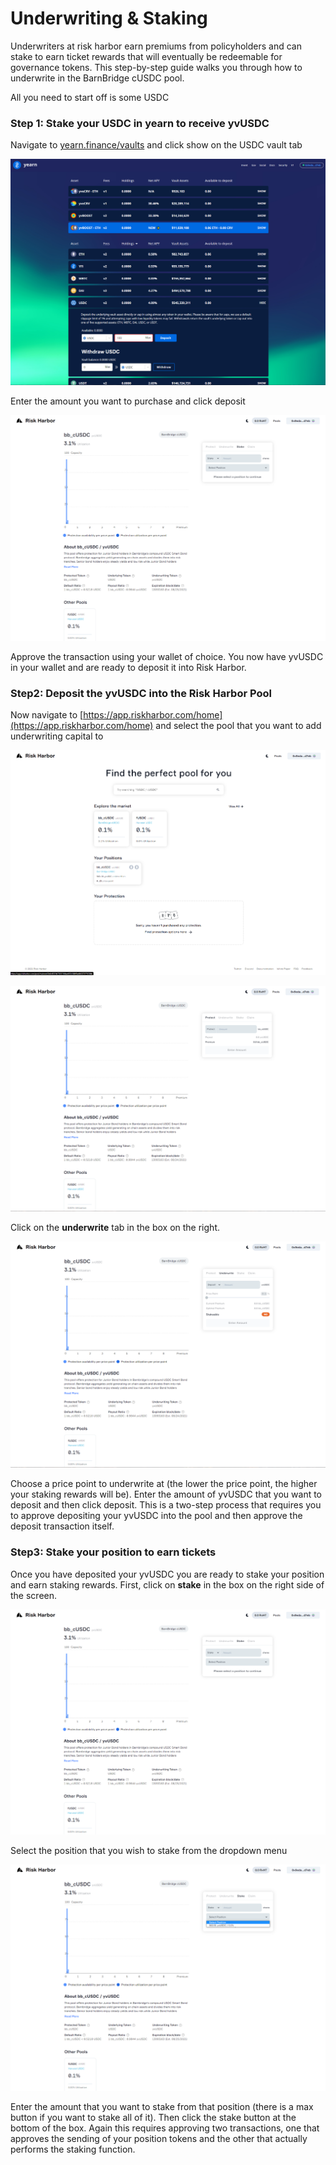 # Underwriting & Staking

Underwriters at risk harbor earn premiums from policyholders and can stake to earn ticket rewards that will eventually be redeemable for governance tokens. This step-by-step guide walks you through how to underwrite in the BarnBridge cUSDC pool. 

All you need to start off is some USDC

### Step 1: Stake your USDC in yearn to receive yvUSDC

Navigate to [yearn.finance/vaults](https://yearn.finance/vaults) and click show on the USDC vault tab

![](../.gitbook/assets/image%20%2827%29.png)

Enter the amount you want to purchase and click deposit

![](../.gitbook/assets/image%20%2825%29.png)

Approve the transaction using your wallet of choice. You now have yvUSDC in your wallet and are ready to deposit it into Risk Harbor. 

### Step2: Deposit the yvUSDC into the Risk Harbor Pool

Now navigate to [https://app.riskharbor.com/home](https://app.riskharbor.com/home) and select the pool that you want to add underwriting capital to

![App home page](../.gitbook/assets/image%20%2821%29.png)

![BarnBridge cUSDC pool page](../.gitbook/assets/image%20%2822%29.png)

Click on the **underwrite** tab in the box on the right. 

![Underwrite Tab](../.gitbook/assets/image%20%2813%29.png)

Choose a price point to underwrite at \(the lower the price point, the higher your staking rewards will be\). Enter the amount of yvUSDC that you want to deposit and then click deposit. This is a two-step process that requires you to approve depositing your yvUSDC into the pool and then approve the deposit transaction itself. 

### Step3: Stake your position to earn tickets

Once you have deposited your yvUSDC you are ready to stake your position and earn staking rewards. First, click on **stake** in the box on the right side of the screen.

![Staking Tab](../.gitbook/assets/image%20%2828%29.png)

Select the position that you wish to stake from the dropdown menu

![staking position dropdown menu](../.gitbook/assets/image%20%2817%29.png)

Enter the amount that you want to stake from that position \(there is a max button if you want to stake all of it\). Then click the stake button at the bottom of the box. Again this requires approving two transactions, one that approves the sending of your position tokens and the other that actually performs the staking function. 

